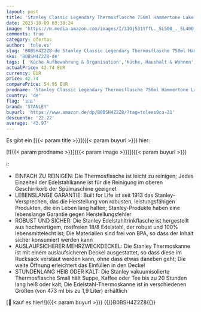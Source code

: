 ```yaml
---
layout: post
title: 'Stanley Classic Legendary Thermosflasche 750ml Hammertone Lake - Edelstahl Thermoskanne - BPA–Frei - Thermos Hält 20 Stunden Heiß oder Kalt - Deckel Fungiert Auch als Trinkbecher - Spülmaschinenfest'
date: 2023-10-09 03:38:24
image: 'https://m.media-amazon.com/images/I/31Oj531YffL._SL500_._SL400_.jpg'
comments: true
category: ofertas
author: 'tole.es'
slug: 'B0BSH4Z2Z8-de Stanley Classic Legendary Thermosflasche 750ml Hammertone...'
sku: 'B0BSH4Z2Z8-de'
tags: [ 'Küche Aufbewahrung & Organisation','Küche, Haushalt & Wohnen','Küche, Kochen & Backen','Thermos-Trinkbehälter','Thermosflaschen','Thermosgefäße','stanley','🇩🇪', ]
actualPrice: 42.74 EUR
currency: EUR
price: 42.74
comparePrice: 54.95 EUR
prodname: 'Stanley Classic Legendary Thermosflasche 750ml Hammertone Lake - Edelstahl Thermoskanne - BPA–Frei - Thermos Hält 20 Stunden Heiß oder Kalt - Deckel Fungiert Auch als Trinkbecher - Spülmaschinenfest'
country: 'de'
flag: '🇩🇪'
brand: 'STANLEY'
buyurl: 'https://www.amazon.de/dp/B0BSH4Z2Z8/?tag=tolees0ca-21'
descuento: '22.22'
average: '43.97'
---
```


Es gibt ein [{{< param title >}}]({{< param buyurl >}}) hier:

[![{{< param prodname >}}]({{< param image >}})]({{< param buyurl >}})

ℹ️:

- EINFACH ZU REINIGEN: Die Thermosflasche ist leicht zu reinigen; Jedes Einzelteil der Edelstahlkanne ist für die Reinigung im oberen Geschirrkorb der Spülmaschine geeignet
- LEBENSLANGE GARANTIE: Built for Life ist seit 1913 das Stanley-Versprechen, das die Herstellung von robusten, leistungsfähigen Produkten, die ein Leben lang halten; Stanley-Produkte haben eine lebenslange Garantie gegen Herstellungsfehler
- ROBUST UND SICHER: Die Stanley Edelstahltrinkflasche ist hergestellt aus hochwertigem, rostfreien 18/8 Edelstahl, der robust und 100% lebensmittelecht ist; Die Materialien sind frei von BPA, so dass der Inhalt sicher konsumiert werden kann
- AUSLAUFSICHERER MEHRZWECKDECKEL: Die Stanley Thermoskanne ist mit einem auslaufsicheren Deckel ausgestattet, so dass diese im Rucksack verstaut werden kann, ohne dass etwas daneben geht; Die weite Öffnung erleichtert das Einfüllen in den Deckel
- STUNDENLANG HEIß ODER KALT: Die Stanley vakuumisolierte Thermosflasche Small hält Suppe, Kaffee oder Tee bis zu 20 Stunden lang heiß oder kalt; Die Edelstahl-Thermoskanne ist in verschiedenen Größen (von 473 ml bis zu 1,9 Liter) erhältlich

[🛒 kauf es hier!!]({{< param buyurl >}})
{{<world>}}B0BSH4Z2Z8{{</world>}}

